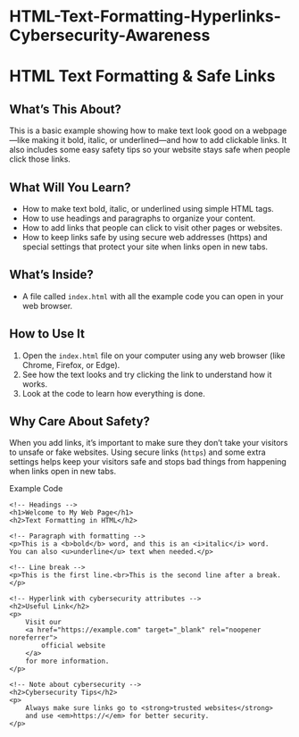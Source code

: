 # HTML-Text-Formatting-Hyperlinks-Cybersecurity-Awareness

# HTML Text Formatting & Safe Links

## What’s This About?

This is a basic example showing how to make text look good on a webpage—like making it bold, italic, or underlined—and how to add clickable links. It also includes some easy safety tips so your website stays safe when people click those links.

## What Will You Learn?

* How to make text bold, italic, or underlined using simple HTML tags.
* How to use headings and paragraphs to organize your content.
* How to add links that people can click to visit other pages or websites.
* How to keep links safe by using secure web addresses (https) and special settings that protect your site when links open in new tabs.

## What’s Inside?

* A file called `index.html` with all the example code you can open in your web browser.

## How to Use It

1. Open the `index.html` file on your computer using any web browser (like Chrome, Firefox, or Edge).
2. See how the text looks and try clicking the link to understand how it works.
3. Look at the code to learn how everything is done.

## Why Care About Safety?

When you add links, it’s important to make sure they don’t take your visitors to unsafe or fake websites. Using secure links (`https`) and some extra settings helps keep your visitors safe and stops bad things from happening when links open in new tabs.


Example Code


<!DOCTYPE html>
<html lang="en">
<head>
    <meta charset="UTF-8">
    <title>HTML Formatting & Cybersecurity</title>
</head>
<body>

    <!-- Headings -->
    <h1>Welcome to My Web Page</h1>
    <h2>Text Formatting in HTML</h2>

    <!-- Paragraph with formatting -->
    <p>This is a <b>bold</b> word, and this is an <i>italic</i> word. 
    You can also <u>underline</u> text when needed.</p>

    <!-- Line break -->
    <p>This is the first line.<br>This is the second line after a break.</p>

    <!-- Hyperlink with cybersecurity attributes -->
    <h2>Useful Link</h2>
    <p>
        Visit our 
        <a href="https://example.com" target="_blank" rel="noopener noreferrer">
            official website
        </a>
        for more information.
    </p>

    <!-- Note about cybersecurity -->
    <h2>Cybersecurity Tips</h2>
    <p>
        Always make sure links go to <strong>trusted websites</strong> 
        and use <em>https://</em> for better security.
    </p>

</body>
</html>


